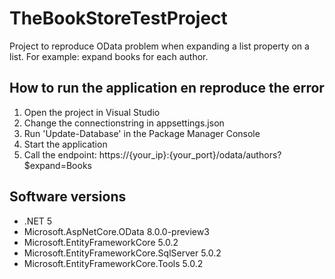 # TheBookStoreTestProject
Project to reproduce OData problem when expanding a list property on a list. For example: expand books for each author.

## How to run the application en reproduce the error

1. Open the project in Visual Studio
1. Change the connectionstring in appsettings.json
1. Run 'Update-Database' in the Package Manager Console
1. Start the application
1. Call the endpoint: https://{your_ip}:{your_port}/odata/authors?$expand=Books

## Software versions
- .NET 5
- Microsoft.AspNetCore.OData 8.0.0-preview3
- Microsoft.EntityFrameworkCore 5.0.2
- Microsoft.EntityFrameworkCore.SqlServer 5.0.2
- Microsoft.EntityFrameworkCore.Tools 5.0.2
